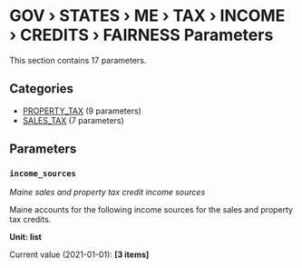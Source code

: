 # GOV › STATES › ME › TAX › INCOME › CREDITS › FAIRNESS Parameters

This section contains 17 parameters.

## Categories

- [PROPERTY_TAX](property_tax/index.md) (9 parameters)
- [SALES_TAX](sales_tax/index.md) (7 parameters)

## Parameters

### `income_sources`
*Maine sales and property tax credit income sources*

Maine accounts for the following income sources for the sales and property tax credits.

**Unit: list**

Current value (2021-01-01): **[3 items]**

